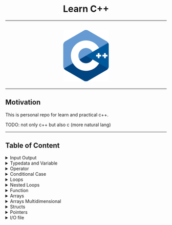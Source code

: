 <h1 align="center">Learn C++</h1>

---
 <h2 align="center"> 
    <img src="assets/images/cpp-logo.png" alt="cpp logo"> 
</h2>

---

<h2>Motivation</h2>
This is personal repo for learn and practical c++.

TODO: not only c++ but also c (more natural lang)

---

<h2>Table of Content</h2>

<details>
    <summary> Input Output </summary>

- [basics](01-input-output/01-basics.cpp)
- [namespace-basics](01-input-output/02-namespace-basics.cpp)
- [order-of-input](01-input-output/03-order-of-input.cpp)
- [cin-delimiter01](01-input-output/04-cin-delimiter01.cpp)
- [cin-delimiter02](01-input-output/05-cin-delimiter02.cpp)
- [cin-read](01-input-output/06-cin-read.cpp)
- [print-nick](01-input-output/07-print-nick.cpp)
- [print-day](01-input-output/08-print-day.cpp)
- [scanf-and-printf](01-input-output/09-scanf-and-printf.cpp)
- [scanf-string](01-input-output/10-scanf-string.cpp)
- [scanf-multiple-word](01-input-output/11-scanf-multiple-word.cpp)
- [scanf-multiple-input](01-input-output/12-scanf-multiple-input.cpp)
- [scanf-coding-example](01-input-output/13-scanf-coding-example.cpp)
- [getline-method](01-input-output/14-getline-method.cpp)
- [getline-vs-cin](01-input-output/15-getline-vs-cin.cpp)
- [puts-method](01-input-output/16-puts-method.cpp)
- [printf-string](01-input-output/17-printf-string.cpp)
- [print-ascii-art](01-input-output/18-print-ascii-art.cpp)
- [ascii-pokemon](01-input-output/19-ascii-pokemon.cpp)
- [coding-example](01-input-output/20-coding-example.cpp)

</details>

<details>
    <summary> Typedata and Variable </summary>

- [basics](02-typedata-variable/01-basics.cpp)
- [naming-rules](02-typedata-variable/02-naming-rules.cpp)
- [order-of-declaration](02-typedata-variable/03-order-of-declaration.cpp)
- [multiple-declaration1](02-typedata-variable/04-multiple-declaration-1.cpp)
- [multiple-declaration2](02-typedata-variable/05-multiple-declaration-2.cpp)
- [redeclaration](02-typedata-variable/06-redeclaration.cpp)
- [vars-to-vars](02-typedata-variable/07-vars-to-vars.cpp)
- [int](02-typedata-variable/08-int.cpp)
- [float](02-typedata-variable/09-float.cpp)
- [double](02-typedata-variable/10-double.cpp)
- [bool](02-typedata-variable/11-bool.cpp)
- [string-and-char](02-typedata-variable/12-string-and-char.cpp)
- [typedata-convert](02-typedata-variable/13-typedata-convert.cpp)
- [zero-value-variable](02-typedata-variable/14-zero-value-variable.cpp)
- [auto-typedata](02-typedata-variable/15-auto-typedata.cpp)
- [public-variable](02-typedata-variable/16-public-variable.cpp)
- [constant-define](02-typedata-variable/17-constant-define.cpp)
- [constant-keyword](02-typedata-variable/18-constant-keyword.cpp)
- [swap-number](02-typedata-variable/19-swap-number.cpp)
- [coding-example](02-typedata-variable/20-coding-example.cpp)

</details>

<details>
    <summary> Operator </summary>

- [arithmetic-operator](03-operator/01-arithmetic-operator.cpp)
- [average-example](03-operator/02-average-example.cpp)
- [float-inaccuracy-01](03-operator/03-float-inaccuracy-01.cpp)
- [float-inaccuracy-02](03-operator/04-float-inaccuracy-02.cpp)
- [predence](03-operator/05-predence.cpp)
- [predence-example](03-operator/06-predence-example.cpp)
- [incdec-statement](03-operator/07-incdec-statement.cpp)
- [pre-post-incdec](03-operator/08-pre-post-incdec.cpp)
- [assigment-operator](03-operator/09-assigment-operator.cpp)
- [rational-operator](03-operator/10-rational-operator.cpp)
- [logic-operator](03-operator/11-logic-operator.cpp)
- [bitwise-operator](03-operator/12-bitwise-operator.cpp)
- [feets-to-meters](03-operator/13-feets-to-meters.cpp)
- [temperature](03-operator/14-temperature.cpp)
- [time-conversion](03-operator/15-time-conversion.cpp)
- [swap-number](03-operator/16-swap-number.cpp)
- [circle-area](03-operator/17-circle-area.cpp)
- [sphere-area](03-operator/18-sphere-area.cpp)
- [sphere-volume](03-operator/19-sphere-volume.cpp)
- [number-odd-or-even](03-operator/20-number-odd-or-even.cpp)

</details>

<details>
    <summary> Conditional Case </summary>

<OL TYPE="I">
<LI><details>
    <summary> If </summary>

- [if-else-branch](04-conditional/01-if/01-if-else-branch.cpp)
- [short-if](04-conditional/01-if/02-short-if.cpp)
- [nested-if](04-conditional/01-if/03-nested-if.cpp)
- [check-positive-negative](04-conditional/01-if/04-check-positive-negative.cpp)
- [check-odd-even](04-conditional/01-if/05-check-odd-even.cpp)
- [check-age](04-conditional/01-if/06-check-age.cpp)
- [ticket-price](04-conditional/01-if/07-ticket-price.cpp)
- [consonant-letter](04-conditional/01-if/08-consonant-letter.cpp)
- [largest-number](04-conditional/01-if/09-largest-number.cpp)
- [user-password-protected](04-conditional/01-if/10-user-password-protected.cpp)
- [nested-if-02](04-conditional/01-if/11-nested-if-02.cpp)
- [nested-if-03](04-conditional/01-if/12-nested-if-03.cpp)

</details>
    
<LI><details>
    <summary> Switch </summary>

- [single-and-multiple-case](04-conditional/02-switch/01-single-and-multiple-case.cpp)
- [slot-praktikum](04-conditional/02-switch/02-slot-praktikum.cpp)
- [area-calculator](04-conditional/02-switch/03-area-calculator.cpp)
- [time-conversion](04-conditional/02-switch/04-time-conversion.cpp)
- [meters-conversion](04-conditional/02-switch/05-meters-conversion.cpp)
- [temperature-conversion](04-conditional/02-switch/06-temperature-conversion.cpp)
- [compound-interest](04-conditional/02-switch/07-compound-interest.cpp)
- [grade-rate](04-conditional/02-switch/08-grade-rate.cpp)
- [check-gender](04-conditional/02-switch/09-check-gender.cpp)
- [atm-mbanking](04-conditional/02-switch/10-atm-mbanking.cpp)

</details>
</OL>

</details>

<details>
    <summary> Loops </summary>

- [for-branch](05-loops/01-for-branch.cpp)
- [while-branch](05-loops/02-while-branch.cpp)
- [do-while-branch](05-loops/03-do-while-branch.cpp)
- [break](05-loops/04-break.cpp)
- [continue](05-loops/05-continue.cpp)
- [infinity-loop](05-loops/06-infinity-loop.cpp)
- [project-odd-even](05-loops/07-project-odd-even.cpp)
- [sum-number](05-loops/08-sum-number.cpp)
- [sum-number-verbose](05-loops/09-sum-number-verbose.cpp)
- [sum-number-dynamic](05-loops/10-sum-number-dynamic.cpp)
- [sum-only-even](05-loops/11-sum-only-even.cpp)
- [sum-only-odd](05-loops/12-sum-only-odd.cpp)
- [factorial-number](05-loops/13-factorial-number.cpp)
- [reverse-number](05-loops/14-reverse-number.cpp)
- [prime-number](05-loops/15-prime-number.cpp)
- [prime-number-02](05-loops/16-prime-number-02.cpp)
- [temperature-table](05-loops/17-temperature-table.cpp)
- [temperature-calc](05-loops/18-temperature-calc.cpp)
- [FPB-or-GCD](05-loops/19-FPB-or-GCD.cpp)
- [KPK-or-LCM](05-loops/20-KPK-or-LCM.cpp)

</details>

<details>
    <summary> Nested Loops </summary>

- [nested-loops-scheme](06-nested-loops/01-nested-loops-scheme.cpp)
- [multiplication-table](06-nested-loops/02-multiplication-table.cpp)
- [print-number-stairs](06-nested-loops/03-print-number-stairs.cpp)
- [print-stairs-updown](06-nested-loops/04-print-stairs-updown.cpp)
- [parallelogram](06-nested-loops/05-parallelogram.cpp)
- [half-triangle](06-nested-loops/06-half-triangle.cpp)
- [reverse-half-triangle](06-nested-loops/07-reverse-half-triangle.cpp)
- [triangle](06-nested-loops/08-triangle.cpp)
- [reverse-triangle](06-nested-loops/09-reverse-triangle.cpp)
- [half-diamond](06-nested-loops/10-half-diamond.cpp)
- [reverse-half-diamond](06-nested-loops/11-reverse-half-diamond.cpp)
- [diamond](06-nested-loops/12-diamond.cpp)
- [double-triangle](06-nested-loops/13-double-triangle.cpp)
- [alphabet-example](06-nested-loops/14-alphabet-example.cpp)
- [V-pattern](06-nested-loops/15-V-pattern.cpp)
- [X-pattern](06-nested-loops/16-X-pattern.cpp)
- [hollow-diamond](06-nested-loops/17-hollow-diamond.cpp)
- [calendar-concept](06-nested-loops/18-calendar-concept.cpp)
- [project-traffic-light](06-nested-loops/19-project-traffic-light.cpp)
- [project-timer](06-nested-loops/20-project-timer.cpp)

</details>

<details>
    <summary> Function </summary>

<OL TYPE="I">
<LI><details>
    <summary> Func </summary>

- [void-func-basics](07-function/01-func/01-void-func-basics.cpp)
- [user-defined-func](07-function/01-func/02-user-defined-func.cpp)
- [predefined-func](07-function/01-func/03-predefined-func.cpp)
- [func-as-parameter](07-function/01-func/04-func-as-parameter.cpp)
- [default-value-func](07-function/01-func/05-default-value-func.cpp)
- [multiple-parameters](07-function/01-func/06-multiple-parameters.cpp)
- [return-value-func](07-function/01-func/07-return-value-func.cpp)
- [func-prototype](07-function/01-func/08-func-prototype.cpp)
- [pass-by-value](07-function/01-func/09-pass-by-value.cpp)
- [pass-by-reference](07-function/01-func/10-pass-by-reference.cpp)
- [pass-by-reference](07-function/01-func/pass-by-reference.cpp)
- [return-value-func-01](07-function/01-func/return-value-func-01.cpp)

</details>
    
<LI><details>
    <summary> Func Recursion </summary>

- [func-recursion-basics](07-function/02-func-recursion/01-func-recursion-basics.cpp)
- [direct-recursion](07-function/02-func-recursion/02-direct-recursion.cpp)
- [indirect.recursion](07-function/02-func-recursion/03-indirect.recursion.cpp)
- [fibonacci](07-function/02-func-recursion/04-fibonacci.cpp)
- [palindrome-number](07-function/02-func-recursion/05-palindrome-number.cpp)
- [palindrome-number-range](07-function/02-func-recursion/06-palindrome-number-range.cpp)
- [palindrome-strings](07-function/02-func-recursion/07-palindrome-strings.cpp)
- [aritmetic-series](07-function/02-func-recursion/08-aritmetic-series.cpp)
- [geometric-series](07-function/02-func-recursion/09-geometric-series.cpp)
- [reverse-numbers](07-function/02-func-recursion/10-reverse-numbers.cpp)

</details>
</OL>

</details>

<details>
    <summary> Arrays </summary>

- [array-basics](08-arrays/01-basics.cpp)
- [array-elements](08-arrays/02-array-elements.cpp)
- [array-comparison](08-arrays/03-array-comparison.cpp)
- [array-library-01](08-arrays/04-array-library-01.cpp)
- [array-library-02](08-arrays/05-array-library-02.cpp)
- [empty-array](08-arrays/06-empty-array.cpp)
- [array-ranged-loops](08-arrays/07-array-ranged-loops.cpp)
- [array-recursion-func](08-arrays/08-array-recursion-func.cpp)
- [sum-array-recursion](08-arrays/09-sum-array-recursion.cpp)
- [largest-elements](08-arrays/10-largest-elements.cpp)
- [smallest-elements](08-arrays/11-smallest-elements.cpp)
- [sort-arrays](08-arrays/12-sort-arrays.cpp)
- [find-mean](08-arrays/13-find-mean.cpp)
- [find-median](08-arrays/14-find-median.cpp)
- [horizontal-bar-01](08-arrays/15-horizontal-bar-01.cpp)
- [horizontal-bar-02](08-arrays/16-horizontal-bar-02.cpp)
- [vertical-bar-01](08-arrays/17-vertical-bar-01.cpp)
- [vertical-bar-02](08-arrays/18-vertical-bar-02.cpp)
- [currency-converter](08-arrays/19-currency-converter.cpp)
- [project-moody](08-arrays/20-project-moody.cpp)

</details>

<details>
    <summary> Arrays Multidimensional </summary>

- [array2D-basics](09-arrays-multidimensional/01-array2D-basics.cpp)
- [array2D-dynamic](09-arrays-multidimensional/02-array2D-dynamic.cpp)
- [array2D-std-library](09-arrays-multidimensional/03-array2D-std-library.cpp)
- [pass-array2D](09-arrays-multidimensional/04-pass-array2D.cpp)
- [pass-array2D-stl](09-arrays-multidimensional/05-pass-array2D-stl.cpp)
- [display-matrix](09-arrays-multidimensional/06-display-matrix.cpp)
- [addition-matrix](09-arrays-multidimensional/07-addition-matrix.cpp)
- [substraction-matrix](09-arrays-multidimensional/08-substraction-matrix.cpp)
- [multiply-matrix](09-arrays-multidimensional/09-multiply-matrix.cpp)
- [transpose-matrix](09-arrays-multidimensional/10-transpose-matrix.cpp)
- [check-idempoten-matrix](09-arrays-multidimensional/11-check-idempoten-matrix.cpp)
- [rotate-matrix](09-arrays-multidimensional/12-rotate-matrix.cpp)
- [rotate-matrix-90degree](09-arrays-multidimensional/13-rotate-matrix-90degree.cpp)
- [rotate-matrix-180degree](09-arrays-multidimensional/14-rotate-matrix-180degree.cpp)
- [unique-element](09-arrays-multidimensional/15-unique-element.cpp)
- [check-symetric-matrix](09-arrays-multidimensional/16-check-symetric-matrix.cpp)
- [find-largest-smallest](09-arrays-multidimensional/17-find-largest-smallest.cpp)
- [sort-matrix](09-arrays-multidimensional/18-sort-matrix.cpp)
- [print-scientists](09-arrays-multidimensional/19-print-scientists.cpp)
- [data-mhs-example](09-arrays-multidimensional/20-data-mhs-example.cpp)

</details>

<details>
    <summary> Structs </summary>

- [basics](10-structs/01-basics.cpp)
- [initialize-member](10-structs/02-initialize-member.cpp)
- [initialize-member-2](10-structs/03-initialize-member-2.cpp)
- [struct-typedef](10-structs/04-struct-typedef.cpp)
- [struct-arrays](10-structs/05-struct-arrays.cpp)
- [struct-func](10-structs/06-struct-func.cpp)
- [compare-assign](10-structs/07-compare-assign.cpp)
- [nested-struct](10-structs/08-nested-struct.cpp)
- [list-struct](10-structs/09-list-struct.cpp)
- [structs-arrays](10-structs/10-structs-arrays.cpp)
- [query-by-id](10-structs/11-query-by-id.cpp)
- [distance-addition](10-structs/12-distance-addition.cpp)
- [slot-praktikum](10-structs/13-slot-praktikum.cpp)
- [user-protected](10-structs/14-user-protected.cpp)
- [struct-parameter-func](10-structs/15-struct-parameter-func.cpp)
- [time-conversion](10-structs/16-time-conversion.cpp)
- [temperature-conversion](10-structs/17-temperature-conversion.cpp)
- [feets-to-meters](10-structs/18-feets-to-meters.cpp)
- [structs-vector](10-structs/19-structs-vector.cpp)
- [vector-individual-insert](10-structs/20-vector-individual-insert.cpp)

</details>

<details>
    <summary> Pointers </summary>

- [basics](11-pointers/01-basics.cpp)
- [acess-pointers](11-pointers/02-acess-pointers.cpp)
- [arrays-pointer](11-pointers/03-arrays-pointer.cpp)
- [arrays-name-as-pointers](11-pointers/04-arrays-name-as-pointers.cpp)
- [array2D-pointers](11-pointers/05-array2D-pointers.cpp)
- [void-pointers](11-pointers/06-void-pointers.cpp)
- [fill-void-pointers](11-pointers/07-fill-void-pointers.cpp)
- [void-func-pointers](11-pointers/08-void-func-pointers.cpp)
- [return-func-pointers](11-pointers/09-return-func-pointers.cpp)
- [pass-reference-pointers](11-pointers/10-pass-reference-pointers.cpp)
- [return-multiple-values](11-pointers/11-return-multiple-values.cpp)
- [triple-pointer](11-pointers/12-triple-pointer.cpp)
- [allocation-memory-1](11-pointers/13-allocation-memory-1.cpp)
- [allocation-memory-2](11-pointers/14-allocation-memory-2.cpp)
- [structs-pointers](11-pointers/15-structs-pointers.cpp)
- [comparison-pointers](11-pointers/16-comparison-pointers.cpp)
- [calculator-example](11-pointers/17-calculator-example.cpp)
- [reverse-numbers](11-pointers/18-reverse-numbers.cpp)
- [sort-numbers](11-pointers/19-sort-numbers.cpp)
- [smart-pointers](11-pointers/20-smart-pointers.cpp)

</details>

<details>
    <summary> I/O file </summary>

- [read](12-input-output-file.cpp/01-read/01-read-file.cpp)
- [write](12-input-output-file.cpp/02-write/02-write-file.cpp)
- [append](12-input-output-file.cpp/03-append/03-append-file.cpp)
- [example-1-user-write-read](12-input-output-file.cpp/04-example-1-user-write-read/04-example-1.cpp)
- [mode-r-vs-r+](12-input-output-file.cpp/05-mode-r-vs-r+/05-r-and-r+.cpp)
- [alphabet-and-number](12-input-output-file.cpp/06-alphabet-and-number/06-alphabet-num-example.cpp)

</details>